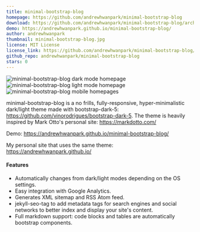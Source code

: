 ```yaml
---
title: minimal-bootstrap-blog
homepage: https://github.com/andrewhwanpark/minimal-bootstrap-blog
download: https://github.com/andrewhwanpark/minimal-bootstrap-blog/archive/refs/heads/main.zip
demo: https://andrewhwanpark.github.io/minimal-bootstrap-blog/
author: andrewhwanpark
thumbnail: minimal-bootstrap-blog.jpg
license: MIT License
license_link: https://github.com/andrewhwanpark/minimal-bootstrap-blog/blob/main/LICENSE.txt
github_repo: andrewhwanpark/minimal-bootstrap-blog
stars: 0
---
```


![minimal-bootstrap-blog dark mode homepage](https://user-images.githubusercontent.com/13270895/126380100-f61f3464-1604-486c-89ac-5a7b98fe3ce7.png)
![minimal-bootstrap-blog light mode homepage](https://user-images.githubusercontent.com/13270895/126380111-35619141-0e9d-4780-a2c9-1c8992497f56.png)
![minimal-bootstrap-blog mobile homepages](https://user-images.githubusercontent.com/13270895/126383023-8fa01fd7-544b-459d-956e-4a67a735758b.png)

minimal-bootstrap-blog is a no frills, fully-responsive, hyper-minimalistic dark/light theme made with bootstrap-dark-5: https://github.com/vinorodrigues/bootstrap-dark-5. The theme is heavily inspired by Mark Otto's personal site: https://markdotto.com/

Demo: https://andrewhwanpark.github.io/minimal-bootstrap-blog/

My personal site that uses the same theme: https://andrewhwanpark.github.io/

#### Features

- Automatically changes from dark/light modes depending on the OS settings.
- Easy integration with Google Analytics.
- Generates XML sitemap and RSS Atom feed.
- jekyll-seo-tag to add metadata tags for search engines and social networks to better index and display your site's content.
- Full markdown support: code blocks and tables are automatically bootstrap components.

